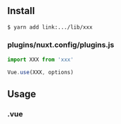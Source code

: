 #

## Install

```sh
$ yarn add link:.../lib/xxx
```

### plugins/nuxt.config/plugins.js

```js
import XXX from 'xxx'

Vue.use(XXX, options)
```


## Usage

### .vue

```html
```

```js
```
